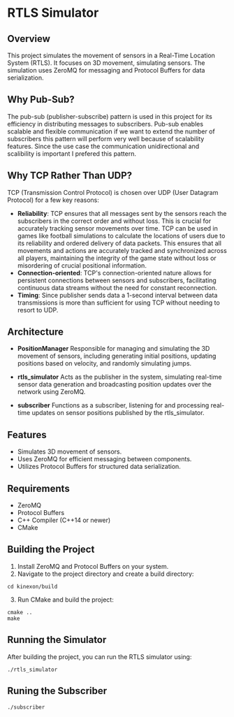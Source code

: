 # RTLS Simulator

## Overview
This project simulates the movement of sensors in a Real-Time Location System (RTLS). It focuses on 3D movement, simulating sensors. The simulation uses ZeroMQ for messaging and Protocol Buffers for data serialization.

## Why Pub-Sub?
The pub-sub (publisher-subscribe) pattern is used in this project for its efficiency in distributing messages to subscribers. Pub-sub enables scalable and flexible communication if we want to extend the number of subscribers this pattern will perform very well because of scalability features. Since the use case the communication unidirectional and scalibility is important I prefered this pattern.

## Why TCP Rather Than UDP?
TCP (Transmission Control Protocol) is chosen over UDP (User Datagram Protocol) for a few key reasons:
- **Reliability**: TCP ensures that all messages sent by the sensors reach the subscribers in the correct order and without loss. This is crucial for accurately tracking sensor movements over time. TCP can be used in games like football simulations to calculate the locations of users due to its reliability and ordered delivery of data packets. This ensures that all movements and actions are accurately tracked and synchronized across all players, maintaining the integrity of the game state without loss or misordering of crucial positional information. 
- **Connection-oriented**: TCP's connection-oriented nature allows for persistent connections between sensors and subscribers, facilitating continuous data streams without the need for constant reconnection.
- **Timing**: Since publisher sends data a 1-second interval between data transmissions is more than sufficient for using TCP without needing to resort to UDP.

## Architecture
- **PositionManager**
Responsible for managing and simulating the 3D movement of sensors, including generating initial positions, updating positions based on velocity, and randomly simulating jumps.

- **rtls_simulator**
Acts as the publisher in the system, simulating real-time sensor data generation and broadcasting position updates over the network using ZeroMQ.

- **subscriber**
Functions as a subscriber, listening for and processing real-time updates on sensor positions published by the rtls_simulator.


## Features
- Simulates 3D movement of sensors.
- Uses ZeroMQ for efficient messaging between components.
- Utilizes Protocol Buffers for structured data serialization.

## Requirements
- ZeroMQ
- Protocol Buffers
- C++ Compiler (C++14 or newer)
- CMake

## Building the Project
1. Install ZeroMQ and Protocol Buffers on your system.
2. Navigate to the project directory and create a build directory:
```shell
cd kinexon/build
```
3. Run CMake and build the project:
```shell
cmake ..
make
```

## Running the Simulator
After building the project, you can run the RTLS simulator using:
```shell
./rtls_simulator
```
## Runing the Subscriber 
```shell
./subscriber
```